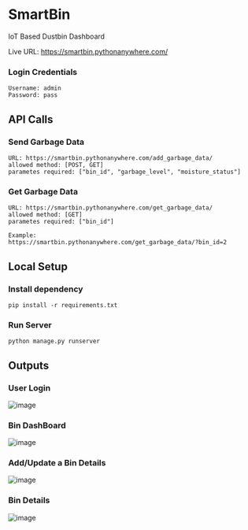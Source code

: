 # SmartBin
IoT Based Dustbin Dashboard

Live URL: https://smartbin.pythonanywhere.com/
### Login Credentials
```
Username: admin
Password: pass
```

## API Calls
### Send Garbage Data
```
URL: https://smartbin.pythonanywhere.com/add_garbage_data/
allowed method: [POST, GET]
parametes required: ["bin_id", "garbage_level", "moisture_status"]
```

### Get Garbage Data
```
URL: https://smartbin.pythonanywhere.com/get_garbage_data/
allowed method: [GET]
parametes required: ["bin_id"]

Example:
https://smartbin.pythonanywhere.com/get_garbage_data/?bin_id=2
```

## Local Setup
### Install dependency
```
pip install -r requirements.txt
```
### Run Server
```
python manage.py runserver
```

## Outputs
### User Login
![image](https://user-images.githubusercontent.com/42216008/196500983-1c4602f7-0400-4aff-82b7-6b79360f35e7.png)


### Bin DashBoard
![image](https://user-images.githubusercontent.com/42216008/196501095-812807b4-8c86-454c-aaea-679c75b4c282.png)


### Add/Update a Bin Details
![image](https://user-images.githubusercontent.com/42216008/196501211-23a78e39-24f6-43a7-a7ff-dfcfd6ec458c.png)


### Bin Details
![image](https://user-images.githubusercontent.com/42216008/196501361-b070a30b-c3f7-46b6-b674-4a1dd87ff0c5.png)
